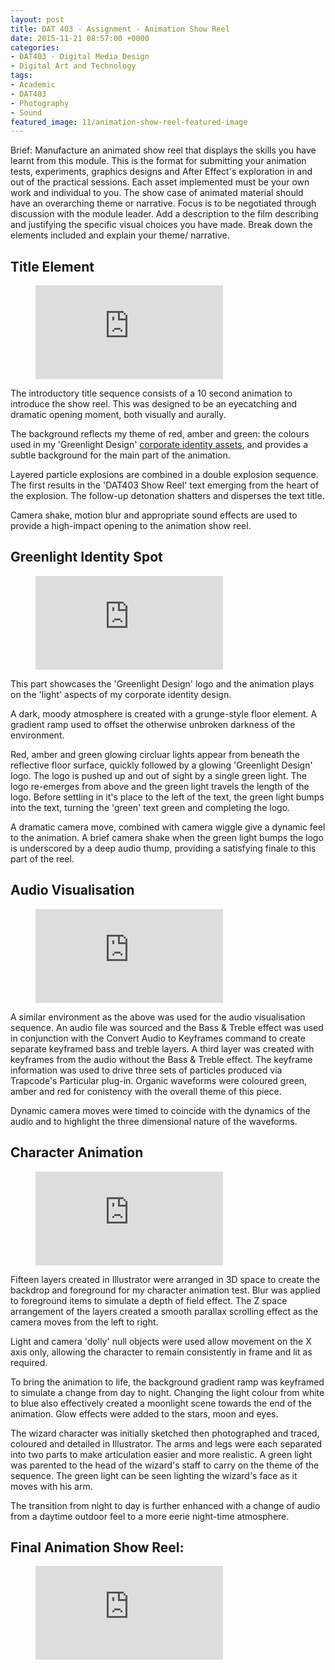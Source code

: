 ```yaml
---
layout: post
title: DAT 403 - Assignment - Animation Show Reel
date: 2015-11-21 08:57:00 +0000
categories:
- DAT403 - Digital Media Design
- Digital Art and Technology
tags:
- Academic
- DAT403
- Photography
- Sound
featured_image: 11/animation-show-reel-featured-image
---
```

Brief: Manufacture an animated show reel that displays the skills you have learnt from this module. This is the format for submitting your animation tests, experiments, graphics designs and After Effect's exploration in and out of the practical sessions. Each asset implemented must be your own work and individual to you. The show case of animated material should have an overarching theme or narrative. Focus is to be negotiated through discussion with the module leader. Add a description to the film describing and justifying the specific visual choices you have made. Break down the elements included and explain your theme/ narrative.

## Title Element

<figure>
<div class="embed-container">
<iframe src="https://www.youtube.com/embed/g9qsHGGHJN4" frameborder="0" allow="accelerometer; autoplay; clipboard-write; encrypted-media; gyroscope; picture-in-picture" allowfullscreen></iframe>
</div>
</figure>

The introductory title sequence consists of a 10 second animation to introduce the show reel. This was designed to be an eyecatching and dramatic opening moment, both visually and aurally.

The background reflects my theme of red, amber and green: the colours used in my 'Greenlight Design' [corporate identity assets](http://www.circleseven.co.uk/2015/11/16/dat403-assignment-corporate-identity-design/), and provides a subtle background for the main part of the animation.

Layered particle explosions are combined in a double explosion sequence. The first results in the 'DAT403 Show Reel' text emerging from the heart of the explosion. The follow-up detonation shatters and disperses the text title.

Camera shake, motion blur and appropriate sound effects are used to provide a high-impact opening to the animation show reel.

## Greenlight Identity Spot

<figure>
<div class="embed-container">
<iframe src="https://www.youtube.com/embed/1mmBZgTzWX8" frameborder="0" allow="accelerometer; autoplay; clipboard-write; encrypted-media; gyroscope; picture-in-picture" allowfullscreen></iframe>
</div>
</figure>

This part showcases the 'Greenlight Design' logo and the animation plays on the 'light' aspects of my corporate identity design.

A dark, moody atmosphere is created with a grunge-style floor element. A gradient ramp used to offset the otherwise unbroken darkness of the environment.

Red, amber and green glowing circluar lights appear from beneath the reflective floor surface, quickly followed by a glowing 'Greenlight Design' logo. The logo is pushed up and out of sight by a single green light. The logo re-emerges from above and the green light travels the length of the logo. Before settling in it's place to the left of the text, the green light bumps into the text, turning the 'green' text green and completing the logo.

A dramatic camera move, combined with camera wiggle give a dynamic feel to the animation. A brief camera shake when the green light bumps the logo is underscored by a deep audio thump, providing a satisfying finale to this part of the reel.

## Audio Visualisation

<figure>
<div class="embed-container">
<iframe src="https://www.youtube.com/embed/cGzg9FSnwy4" frameborder="0" allow="accelerometer; autoplay; clipboard-write; encrypted-media; gyroscope; picture-in-picture" allowfullscreen></iframe>
</div>
</figure>

A similar environment as the above was used for the audio visualisation sequence. An audio file was sourced and the Bass &amp; Treble effect was used in conjunction with the Convert Audio to Keyframes command to create separate keyframed bass and treble layers. A third layer was created with keyframes from the audio without the Bass &amp; Treble effect. The keyframe information was used to drive three sets of particles produced via Trapcode's Particular plug-in. Organic waveforms were coloured green, amber and red for conistency with the overall theme of this piece.

Dynamic camera moves were timed to coincide with the dynamics of the audio and to highlight the three dimensional nature of the waveforms.

## Character Animation

<figure>
<div class="embed-container">
<iframe src="https://www.youtube.com/embed/lJEtL77lCkk" frameborder="0" allow="accelerometer; autoplay; clipboard-write; encrypted-media; gyroscope; picture-in-picture" allowfullscreen></iframe>
</div>
</figure>

Fifteen layers created in Illustrator were arranged in 3D space to create the backdrop and foreground for my character animation test. Blur was applied to foreground items to simulate a depth of field effect. The Z space arrangement of the layers created a smooth parallax scrolling effect as the camera moves from the left to right.

Light and camera 'dolly' null objects were used allow movement on the X axis only, allowing the character to remain consistently in frame and lit as required.

To bring the animation to life, the background gradient ramp was keyframed to simulate a change from day to night. Changing the light colour from white to blue also effectively created a moonlight scene towards the end of the animation. Glow effects were added to the stars, moon and eyes.

The wizard character was initially sketched then photographed and traced, coloured and detailed in Illustrator. The arms and legs were each separated into two parts to make articulation easier and more realistic. A green light was parented to the head of the wizard's staff to carry on the theme of the sequence. The green light can be seen lighting the wizard's face as it moves with his arm.

The transition from night to day is further enhanced with a change of audio from a daytime outdoor feel to a more eerie night-time atmosphere.

## Final Animation Show Reel:

<figure>
<div class="embed-container">
<iframe src="https://player.vimeo.com/video/146500210" frameborder="0" allow="autoplay; fullscreen; picture-in-picture" allowfullscreen></iframe>
</div>
</figure>
